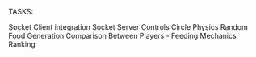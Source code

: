 TASKS: 

Socket Client integration
Socket Server 
Controls 
Circle Physics 
Random Food Generation
Comparison Between Players - Feeding Mechanics
Ranking 


